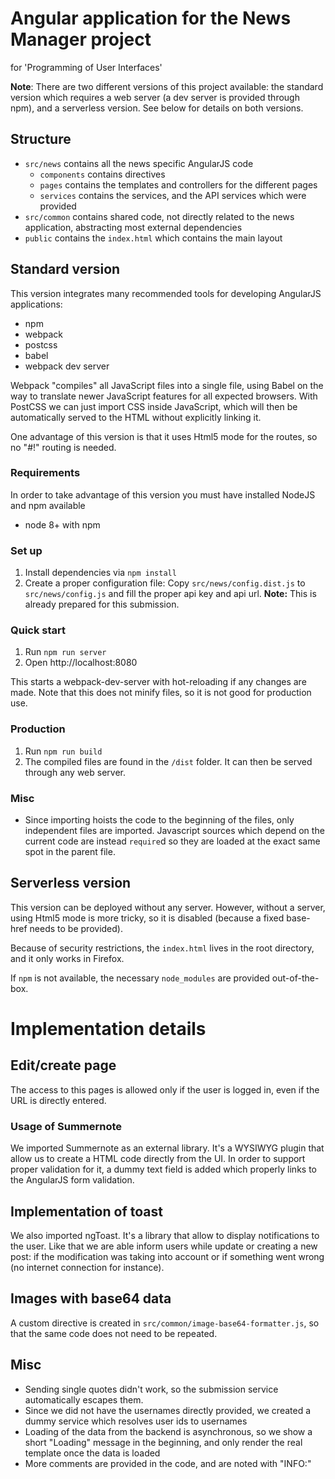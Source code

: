 # Angular application for the News Manager project
for 'Programming of User Interfaces'

**Note**: There are two different versions of this project available: the standard version which requires a web server (a dev server is provided through npm), and a serverless version. See below for details on both versions.

## Structure
- `src/news` contains all the news specific AngularJS code
    - `components` contains directives
    - `pages` contains the templates and controllers for the different pages
    - `services` contains the services, and the API services which were provided
- `src/common` contains shared code, not directly related to the news application, abstracting most external dependencies
- `public` contains the `index.html` which contains the main layout

## Standard version
This version integrates many recommended tools for developing AngularJS applications:
- npm
- webpack
- postcss
- babel
- webpack dev server

Webpack "compiles" all JavaScript files into a single file, using Babel on the way to translate newer JavaScript features for all expected browsers. With PostCSS we can just import CSS inside JavaScript, which will then be automatically served to the HTML without explicitly linking it.

One advantage of this version is that it uses Html5 mode for the routes, so no "#!" routing is needed.

### Requirements
In order to take advantage of this version you must have installed NodeJS and npm available
* node 8+ with npm

### Set up
1. Install dependencies via `npm install`
2. Create a proper configuration file: Copy `src/news/config.dist.js` to `src/news/config.js` and fill the proper api key and api url.
   **Note:** This is already prepared for this submission.


### Quick start
1. Run `npm run server`
2. Open http://localhost:8080

This starts a webpack-dev-server with hot-reloading if any changes are made. Note that this does not minify files, so it is not good for production use.

### Production
1. Run `npm run build`
2. The compiled files are found in the `/dist` folder. It can then be served through any web server.

### Misc
- Since importing hoists the code to the beginning of the files, only independent files are imported. Javascript sources which depend on the current code are instead `require`d so they are loaded at the exact same spot in the parent file.

## Serverless version
This version can be deployed without any server. However, without a server, using Html5 mode is more tricky, so it is disabled (because a fixed base-href needs to be provided).

Because of security restrictions, the `index.html` lives in the root directory, and it only works in Firefox.

If `npm` is not available, the necessary `node_modules` are provided out-of-the-box.

# Implementation details

## Edit/create page

The access to this pages is allowed only if the user is logged in, even if the URL is directly entered.

### Usage of Summernote

We imported Summernote as an external library. It's a WYSIWYG plugin that allow us to create a HTML code
directly from the UI.
In order to support proper validation for it, a dummy text field is added which properly links to the AngularJS form validation.

## Implementation of toast

We also imported ngToast. It's a library that allow to display notifications to the user. Like that
we are able inform users while update or creating a new post: if the modification was taking into
account or if something went wrong (no internet connection for instance).

## Images with base64 data
A custom directive is created in `src/common/image-base64-formatter.js`, so that the same code does not need to be repeated.

## Misc
- Sending single quotes didn't work, so the submission service automatically escapes them.
- Since we did not have the usernames directly provided, we created a dummy service which resolves user ids to usernames
- Loading of the data from the backend is asynchronous, so we show a short "Loading" message in the beginning, and only render the real template once the data is loaded
- More comments are provided in the code, and are noted with "INFO:"
